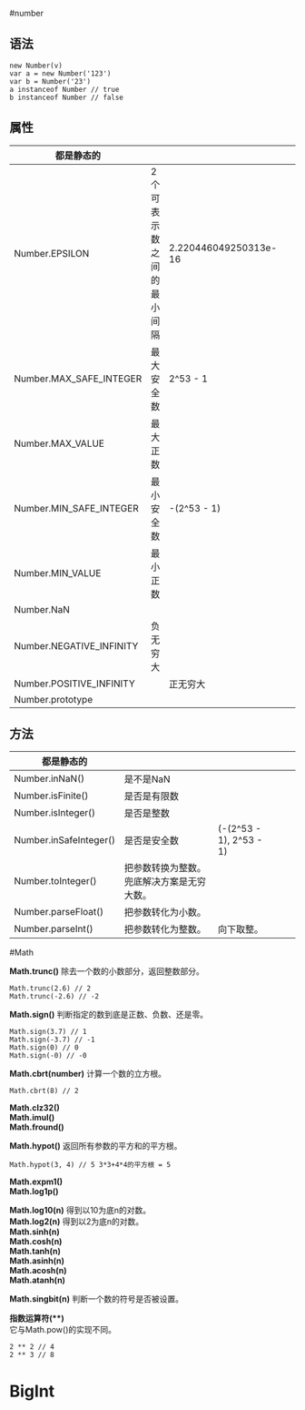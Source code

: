 #number

## 语法

```
new Number(v)
var a = new Number('123')
var b = Number('23')
a instanceof Number // true
b instanceof Number // false
```
## 属性

|都是静态的|||||
|-|-|-|-|-|
|Number.EPSILON|2个可表示数之间的最小间隔| 2.220446049250313e-16|||
|Number.MAX_SAFE_INTEGER|最大安全数|2^53 - 1|||
|Number.MAX_VALUE|最大正数||||
|Number.MIN_SAFE_INTEGER|最小安全数|-(2^53 - 1)|||
|Number.MIN_VALUE|最小正数||||
|Number.NaN|||||
|Number.NEGATIVE_INFINITY|负无穷大||||
|Number.POSITIVE_INFINITY||正无穷大|||
|Number.prototype|||||

## 方法

|都是静态的|||||
|-|-|-|-|-|
|Number.inNaN()|是不是NaN||||
|Number.isFinite()|是否是有限数||||
|Number.isInteger()|是否是整数||||
|Number.inSafeInteger()|是否是安全数|(-(2^53 - 1), 2^53 - 1)|||
|Number.toInteger()|把参数转换为整数。兜底解决方案是无穷大数。||||
|Number.parseFloat()|把参数转化为小数。||||
|Number.parseInt()|把参数转化为整数。|向下取整。|||

#Math

**Math.trunc()** 除去一个数的小数部分，返回整数部分。  

    Math.trunc(2.6) // 2
    Math.trunc(-2.6) // -2

**Math.sign()** 判断指定的数到底是正数、负数、还是零。
    
    Math.sign(3.7) // 1
    Math.sign(-3.7) // -1
    Math.sign(0) // 0
    Math.sign(-0) // -0

**Math.cbrt(number)** 计算一个数的立方根。  

    Math.cbrt(8) // 2

**Math.clz32()**  
**Math.imul()**  
**Math.fround()**  

**Math.hypot()** 返回所有参数的平方和的平方根。  

    Math.hypot(3, 4) // 5 3*3+4*4的平方根 = 5

**Math.expm1()**  
**Math.log1p()**  

**Math.log10(n)** 得到以10为底n的对数。  
**Math.log2(n)** 得到以2为底n的对数。  
**Math.sinh(n)**  
**Math.cosh(n)**  
**Math.tanh(n)**  
**Math.asinh(n)**  
**Math.acosh(n)**  
**Math.atanh(n)**  

**Math.singbit(n)** 判断一个数的符号是否被设置。  

**指数运算符(\**)**  
它与Math.pow()的实现不同。  
    
    2 ** 2 // 4
    2 ** 3 // 8


# BigInt

















